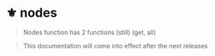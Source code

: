 # ⚜ nodes
> Nodes function has 2 functions (still) (get, all)

> This documentation will come into effect after the next releases 
